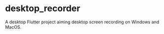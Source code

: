 # desktop_recorder

A desktop Flutter project aiming desktop screen recording on Windows and MacOS.
